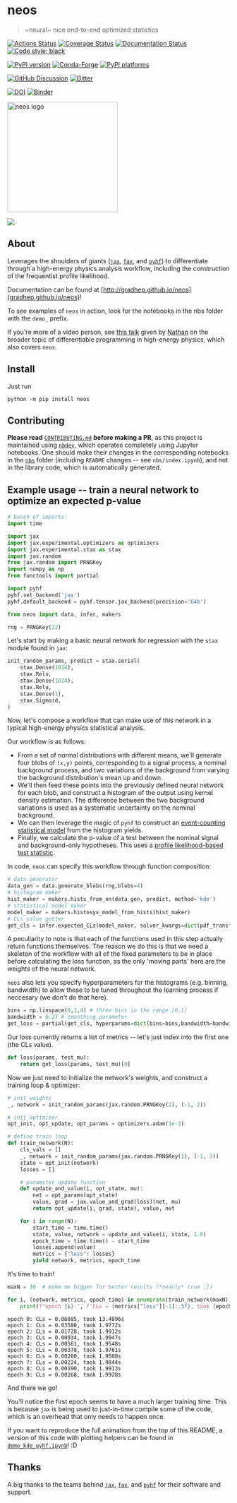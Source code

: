# neos
> ~neural~ nice end-to-end optimized statistics

[![Actions Status][actions-badge]][actions-link]
[![Coverage Status][codecov-badge]][codecov-link]
[![Documentation Status][rtd-badge]][rtd-link]
[![Code style: black][black-badge]][black-link]

[![PyPI version][pypi-version]][pypi-link]
[![Conda-Forge][conda-badge]][conda-link]
[![PyPI platforms][pypi-platforms]][pypi-link]

[![GitHub Discussion][github-discussions-badge]][github-discussions-link]
[![Gitter][gitter-badge]][gitter-link]




[actions-badge]:            https://github.com/gradhep/neos/workflows/CI/badge.svg
[actions-link]:             https://github.com/gradhep/neos/actions
[black-badge]:              https://img.shields.io/badge/code%20style-black-000000.svg
[black-link]:               https://github.com/psf/black
[conda-badge]:              https://img.shields.io/conda/vn/conda-forge/neos
[conda-link]:               https://github.com/conda-forge/neos-feedstock
[codecov-badge]:            https://app.codecov.io/gh/gradhep/neos/branch/main/graph/badge.svg
[codecov-link]:             https://app.codecov.io/gh/gradhep/neos
[github-discussions-badge]: https://img.shields.io/static/v1?label=Discussions&message=Ask&color=blue&logo=github
[github-discussions-link]:  https://github.com/gradhep/neos/discussions
[gitter-badge]:             https://badges.gitter.im/https://github.com/gradhep/neos/community.svg
[gitter-link]:              https://gitter.im/https://github.com/gradhep/neos/community?utm_source=badge&utm_medium=badge&utm_campaign=pr-badge
[pypi-link]:                https://pypi.org/project/neos/
[pypi-platforms]:           https://img.shields.io/pypi/pyversions/neos
[pypi-version]:             https://badge.fury.io/py/neos.svg
[rtd-badge]:                https://readthedocs.org/projects/neos/badge/?version=latest
[rtd-link]:                 https://neos.readthedocs.io/en/latest/?badge=latest
[sk-badge]:                 https://scikit-hep.org/assets/images/Scikit--HEP-Project-blue.svg


[![DOI](https://zenodo.org/badge/235776682.svg)](https://zenodo.org/badge/latestdoi/235776682)
[![Binder](https://mybinder.org/badge_logo.svg)](https://mybinder.org/v2/gh/gradhep/neos/main?filepath=demo_kde_pyhf.ipynb)

<img src="nbs/assets/neos_logo.png" alt="neos logo" width="250">

![](nbs/assets/pyhf_3.gif)

## About

Leverages the shoulders of giants ([`jax`](https://github.com/google/jax/), [`fax`](https://github.com/gehring/fax), and [`pyhf`](https://github.com/scikit-hep/pyhf)) to differentiate through a high-energy physics analysis workflow, including the construction of the frequentist profile likelihood.

Documentation can be found at [http://gradhep.github.io/neos](gradhep.github.io/neos)!

To see examples of `neos` in action, look for the notebooks in the nbs folder with the `demo_` prefix.

If you're more of a video person, see [this talk](https://www.youtube.com/watch?v=3P4ZDkbleKs) given by [Nathan](https://github.com/phinate) on the broader topic of differentiable programming in high-energy physics, which also covers `neos`.

## Install

Just run

```
python -m pip install neos
```

## Contributing

**Please read** [`CONTRIBUTING.md`](https://github.com/pyhf/neos/blob/master/CONTRIBUTING.md) **before making a PR**, as this project is maintained using [`nbdev`](https://github.com/fastai/nbdev), which operates completely using Jupyter notebooks. One should make their changes in the corresponding notebooks in the [`nbs`](nbs) folder (including `README` changes -- see `nbs/index.ipynb`), and not in the library code, which is automatically generated.

## Example usage -- train a neural network to optimize an expected p-value

```python
# bunch of imports:
import time

import jax
import jax.experimental.optimizers as optimizers
import jax.experimental.stax as stax
import jax.random
from jax.random import PRNGKey
import numpy as np
from functools import partial

import pyhf
pyhf.set_backend('jax')
pyhf.default_backend = pyhf.tensor.jax_backend(precision='64b')

from neos import data, infer, makers

rng = PRNGKey(22)
```

Let's start by making a basic neural network for regression with the `stax` module found in `jax`:

```python
init_random_params, predict = stax.serial(
    stax.Dense(1024),
    stax.Relu,
    stax.Dense(1024),
    stax.Relu,
    stax.Dense(1),
    stax.Sigmoid,
)
```

Now, let's compose a workflow that can make use of this network in a typical high-energy physics statistical analysis.

Our workflow is as follows:
- From a set of normal distributions with different means, we'll generate four blobs of `(x,y)` points, corresponding to a signal process, a nominal background process, and two variations of the background from varying the background distribution's mean up and down.
- We'll then feed these points into the previously defined neural network for each blob, and construct a histogram of the output using kernel density estimation. The difference between the two background variations is used as a systematic uncertainty on the nominal background.
- We can then leverage the magic of `pyhf` to construct an [event-counting statistical model](https://scikit-hep.org/pyhf/intro.html#histfactory) from the histogram yields.
- Finally, we calculate the p-value of a test between the nominal signal and background-only hypotheses. This uses a [profile likelihood-based test statistic](https://arxiv.org/abs/1007.1727).

In code, `neos` can specify this workflow through function composition:

```python
# data generator
data_gen = data.generate_blobs(rng,blobs=4)
# histogram maker
hist_maker = makers.hists_from_nn(data_gen, predict, method='kde')
# statistical model maker
model_maker = makers.histosys_model_from_hists(hist_maker)
# CLs value getter
get_cls = infer.expected_CLs(model_maker, solver_kwargs=dict(pdf_transform=True))
```

A peculiarity to note is that each of the functions used in this step actually return functions themselves. The reason we do this is that we need a skeleton of the workflow with all of the fixed parameters to be in place before calculating the loss function, as the only 'moving parts' here are the weights of the neural network.

`neos` also lets you specify hyperparameters for the histograms (e.g. binning, bandwidth) to allow these to be tuned throughout the learning process if neccesary (we don't do that here).

```python
bins = np.linspace(0,1,4) # three bins in the range [0,1]
bandwidth = 0.27 # smoothing parameter
get_loss = partial(get_cls, hyperparams=dict(bins=bins,bandwidth=bandwidth))
```

Our loss currently returns a list of metrics -- let's just index into the first one (the CLs value).

```python
def loss(params, test_mu):
    return get_loss(params, test_mu)[0]
```

Now we just need to initialize the network's weights, and construct a training loop & optimizer:

```python
# init weights
_, network = init_random_params(jax.random.PRNGKey(2), (-1, 2))

# init optimizer
opt_init, opt_update, opt_params = optimizers.adam(1e-3)

# define train loop
def train_network(N):
    cls_vals = []
    _, network = init_random_params(jax.random.PRNGKey(1), (-1, 2))
    state = opt_init(network)
    losses = []

    # parameter update function
    def update_and_value(i, opt_state, mu):
        net = opt_params(opt_state)
        value, grad = jax.value_and_grad(loss)(net, mu)
        return opt_update(i, grad, state), value, net

    for i in range(N):
        start_time = time.time()
        state, value, network = update_and_value(i, state, 1.0)
        epoch_time = time.time() - start_time
        losses.append(value)
        metrics = {"loss": losses}
        yield network, metrics, epoch_time
```

It's time to train!

```python
maxN = 10  # make me bigger for better results (*nearly* true ;])

for i, (network, metrics, epoch_time) in enumerate(train_network(maxN)):
    print(f"epoch {i}:", f'CLs = {metrics["loss"][-1]:.5f}, took {epoch_time:.4f}s')
```

    epoch 0: CLs = 0.06885, took 13.4896s
    epoch 1: CLs = 0.03580, took 1.9772s
    epoch 2: CLs = 0.01728, took 1.9912s
    epoch 3: CLs = 0.00934, took 1.9947s
    epoch 4: CLs = 0.00561, took 1.9548s
    epoch 5: CLs = 0.00378, took 1.9761s
    epoch 6: CLs = 0.00280, took 1.9500s
    epoch 7: CLs = 0.00224, took 1.9844s
    epoch 8: CLs = 0.00190, took 1.9913s
    epoch 9: CLs = 0.00168, took 1.9928s


And there we go!

You'll notice the first epoch seems to have a much larger training time. This is because `jax` is being used to just-in-time compile some of the code, which is an overhead that only needs to happen once.

If you want to reproduce the full animation from the top of this README, a version of this code with plotting helpers can be found in [`demo_kde_pyhf.ipynb`](https://github.com/pyhf/neos/blob/master/demo_kde_pyhf.ipynb)! :D

## Thanks

A big thanks to the teams behind [`jax`](https://github.com/google/jax/), [`fax`](https://github.com/gehring/fax), and [`pyhf`](https://github.com/scikit-hep/pyhf) for their software and support.
